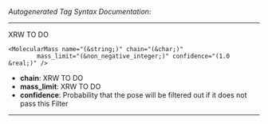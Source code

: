 _Autogenerated Tag Syntax Documentation:_

---
XRW TO DO

```
<MolecularMass name="(&string;)" chain="(&char;)"
        mass_limit="(&non_negative_integer;)" confidence="(1.0 &real;)" />
```

-   **chain**: XRW TO DO
-   **mass_limit**: XRW TO DO
-   **confidence**: Probability that the pose will be filtered out if it does not pass this Filter

---
